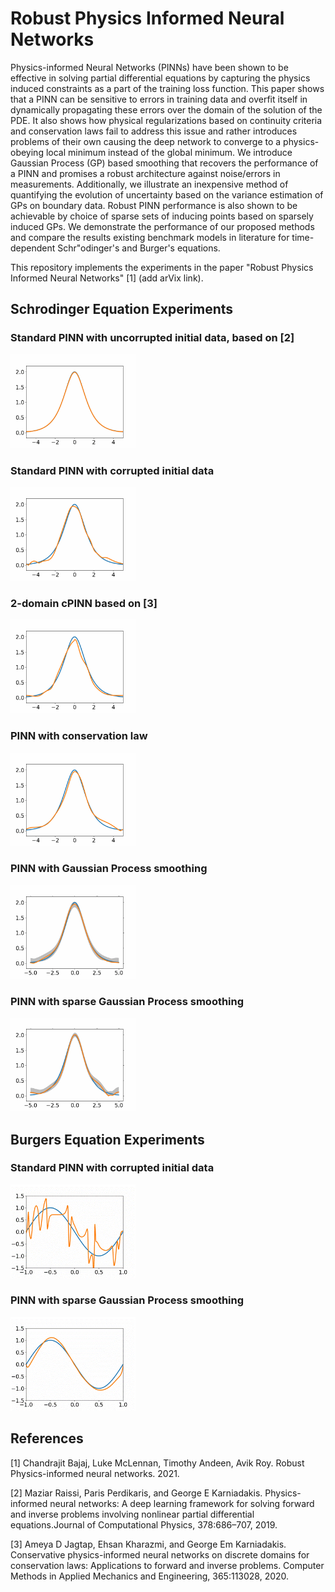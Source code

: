 # Robust Physics Informed Neural Networks

Physics-informed Neural Networks (PINNs) have been shown to be effective in solving partial differential equations by capturing the physics induced constraints as a part of the training loss function. This paper shows that a PINN can be sensitive to errors in training data and overfit itself in dynamically propagating these errors over the domain of the solution of the PDE. It also shows how physical regularizations based on continuity criteria and conservation laws fail to address this issue and rather introduces problems of their own causing the deep network to converge to a physics-obeying local minimum instead of the global minimum. We introduce Gaussian Process (GP) based smoothing that recovers the performance of a PINN and promises a robust architecture against noise/errors in measurements. Additionally, we illustrate an inexpensive method of quantifying the evolution of uncertainty based on the variance estimation of GPs on boundary data. Robust PINN performance is also shown to be achievable by choice of sparse sets of inducing points based on sparsely induced GPs. We demonstrate the performance of our proposed methods and compare the results existing benchmark models in literature for time-dependent Schr\"odinger's and Burger's equations.

This repository implements the experiments in the paper "Robust Physics Informed Neural Networks" [1] (add arVix link).

## Schrodinger Equation Experiments

### Standard PINN with uncorrupted initial data, based on [2]
<img src = "Images/NLS_h_no_error.gif" width = 200></img>
### Standard PINN with corrupted initial data
<img src = "Images/NLS_h_no_smoothing.gif" width = 200></img>
### 2-domain cPINN based on [3]
<img src = "Images/cPINN_NLS_h.gif" width = 200></img>
### PINN with conservation law
<img src = "Images/PINN_with_Conservation_NLS_h.gif" width = 200></img>
### PINN with Gaussian Process smoothing
<img src = "Images/NLS_h_GP_with_bounds.gif" width = 200></img>
### PINN with sparse Gaussian Process smoothing
<img src = "Images/NLS_h_SGP30_with_bounds.gif" width = 200></img>


## Burgers Equation Experiments

### Standard PINN with corrupted initial data
<img src = "Images/Burgers_Standard_PINN.gif" width = 200></img>
### PINN with sparse Gaussian Process smoothing
<img src = "Images/Burgers_SGP_PINN.gif" width = 200></img>

## References
[1] Chandrajit Bajaj, Luke McLennan, Timothy Andeen, Avik Roy. Robust Physics-informed neural networks. 2021.

[2] Maziar Raissi, Paris Perdikaris, and George E Karniadakis. Physics-informed neural networks: A deep learning framework for solving forward and inverse problems involving nonlinear partial differential equations.Journal of Computational Physics, 378:686–707, 2019.

[3] Ameya D Jagtap, Ehsan Kharazmi, and George Em Karniadakis. Conservative physics-informed neural networks on discrete domains for conservation laws: Applications to forward and inverse problems. Computer Methods in Applied Mechanics and Engineering, 365:113028, 2020.
